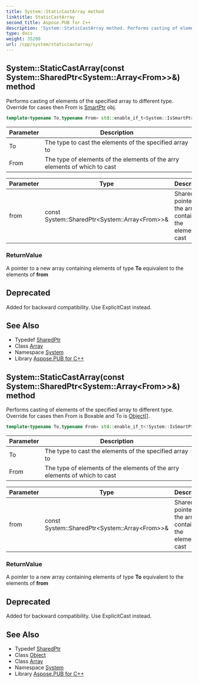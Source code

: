 ```yaml
---
title: System::StaticCastArray method
linktitle: StaticCastArray
second_title: Aspose.PUB for C++
description: 'System::StaticCastArray method. Performs casting of elements of the specified array to different type. Override for cases then From is SmartPtr obj in C++.'
type: docs
weight: 35200
url: /cpp/system/staticcastarray/
---
```

## System::StaticCastArray(const System::SharedPtr\<System::Array\<From\>\>\&) method


Performs casting of elements of the specified array to different type. Override for cases then From is [SmartPtr](../smartptr/) obj.

```cpp
template<typename To,typename From> std::enable_if_t<System::IsSmartPtr<From>::value, System::SharedPtr<System::Array<To>>> System::StaticCastArray(const System::SharedPtr<System::Array<From>> &from)
```


| Parameter | Description |
| --- | --- |
| To | The type to cast the elements of the specified array to |
| From | The type of elements of the elements of the arry elements of which to cast |

| Parameter | Type | Description |
| --- | --- | --- |
| from | const System::SharedPtr\<System::Array\<From\>\>\& | Shared pointer to the array containing the elements to cast |

### ReturnValue

A pointer to a new array containing elements of type **To** equivalent to the elements of **from**

## Deprecated
Added for backward compatibility. Use ExplicitCast instead. 

## See Also

* Typedef [SharedPtr](../sharedptr/)
* Class [Array](../array/)
* Namespace [System](../)
* Library [Aspose.PUB for C++](../../)
## System::StaticCastArray(const System::SharedPtr\<System::Array\<From\>\>\&) method


Performs casting of elements of the specified array to different type. Override for cases then From is Boxable and To is [Object](../object/)[].

```cpp
template<typename To,typename From> std::enable_if_t<!System::IsSmartPtr<From>::value &&System::IsBoxable<From>::value &&std::is_same<To, System::SharedPtr<Object>>::value, System::SharedPtr<System::Array<To>>> System::StaticCastArray(const System::SharedPtr<System::Array<From>> &from)
```


| Parameter | Description |
| --- | --- |
| To | The type to cast the elements of the specified array to |
| From | The type of elements of the elements of the arry elements of which to cast |

| Parameter | Type | Description |
| --- | --- | --- |
| from | const System::SharedPtr\<System::Array\<From\>\>\& | Shared pointer to the array containing the elements to cast |

### ReturnValue

A pointer to a new array containing elements of type **To** equivalent to the elements of **from**

## Deprecated
Added for backward compatibility. Use ExplicitCast instead. 

## See Also

* Typedef [SharedPtr](../sharedptr/)
* Class [Object](../object/)
* Class [Array](../array/)
* Namespace [System](../)
* Library [Aspose.PUB for C++](../../)
